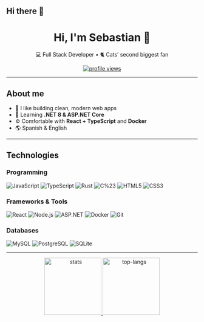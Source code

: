 ## Hi there 👋

<!-- Profile README for @sebastianpinos -->

<h1 align="center">Hi, I'm Sebastian 👋</h1>

<p align="center">
  💻 Full Stack Developer • 🐈 Cats’ second biggest fan
</p>

<p align="center">
  <a href="https://github.com/sebastianpinos">
    <img src="https://komarev.com/ghpvc/?username=sebastianpinos&style=for-the-badge" alt="profile views" />
  </a>
</p>

---

## About me
- 🎯 I like building clean, modern web apps
- 🌱 Learning **.NET 8 & ASP.NET Core**
- ⚙️ Comfortable with **React + TypeScript** and **Docker**
- 🌎 Spanish & English

---

## Technologies

### Programming
![JavaScript](https://img.shields.io/badge/JavaScript-000?logo=javascript)
![TypeScript](https://img.shields.io/badge/TypeScript-000?logo=typescript)
![Rust](https://img.shields.io/badge/Rust-000?logo=rust)
![C%23](https://img.shields.io/badge/C%23-000?logo=csharp)
![HTML5](https://img.shields.io/badge/HTML5-000?logo=html5)
![CSS3](https://img.shields.io/badge/CSS3-000?logo=css3)

### Frameworks & Tools
![React](https://img.shields.io/badge/React-000?logo=react)
![Node.js](https://img.shields.io/badge/Node.js-000?logo=node.js)
![ASP.NET](https://img.shields.io/badge/ASP.NET-000?logo=dotnet)
![Docker](https://img.shields.io/badge/Docker-000?logo=docker)
![Git](https://img.shields.io/badge/Git-000?logo=git)

### Databases
![MySQL](https://img.shields.io/badge/MySQL-000?logo=mysql)
![PostgreSQL](https://img.shields.io/badge/PostgreSQL-000?logo=postgresql)
![SQLite](https://img.shields.io/badge/SQLite-000?logo=sqlite)

---

<div align="center">
  
<a href="https://github.com/sebastianpinos">
  <img height="150" src="https://github-readme-stats.vercel.app/api?username=sebastianpinos&show_icons=true&theme=tokyonight&hide_border=true" alt="stats" />
</a>
<a href="https://github.com/sebastianpinos">
  <img height="150" src="https://github-readme-stats.vercel.app/api/top-langs/?username=sebastianpinos&layout=compact&theme=tokyonight&hide_border=true" alt="top-langs" />
</a>

</div>
